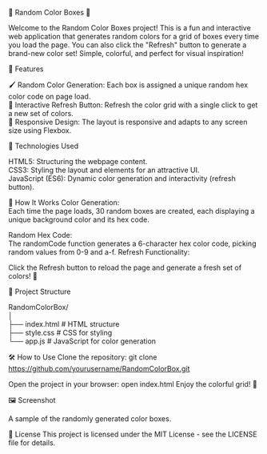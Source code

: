 🎨 Random Color Boxes 🎨

Welcome to the Random Color Boxes project! This is a fun and interactive web application that generates random colors for a grid of boxes every time you load the page. You can also click the "Refresh" button to generate a brand-new color set! Simple, colorful, and perfect for visual inspiration!

🌟 Features

🖌️ Random Color Generation: Each box is assigned a unique random hex color code on page load.                                                                     
🔄 Interactive Refresh Button: Refresh the color grid with a single click to get a new set of colors.                                                              
📱 Responsive Design: The layout is responsive and adapts to any screen size using Flexbox. 

🚀 Technologies Used

HTML5: Structuring the webpage content.                                                                                                                            
CSS3: Styling the layout and elements for an attractive UI.                                                                                        
JavaScript (ES6): Dynamic color generation and interactivity (refresh button).                                                                                      

🎲 How It Works
Color Generation:                                                                                                                                                
Each time the page loads, 30 random boxes are created, each displaying a unique background color and its hex code.                                                

Random Hex Code:                                                                                                                                          
The randomCode function generates a 6-character hex color code, picking random values from 0-9 and a-f.
Refresh Functionality:

Click the Refresh button to reload the page and generate a fresh set of colors! 🌈

📂 Project Structure

RandomColorBox/                                                                                                                                                    
│                                                                                                                                                                  
├── index.html        # HTML structure                                                                                                                              
├── style.css         # CSS for styling                                                                                                                             
└── app.js            # JavaScript for color generation                                                                                                           

🛠️ How to Use
Clone the repository:
git clone https://github.com/yourusername/RandomColorBox.git

Open the project in your browser:
open index.html
Enjoy the colorful grid! 🌈

🖼️ Screenshot

A sample of the randomly generated color boxes.


📜 License
This project is licensed under the MIT License - see the LICENSE file for details.
